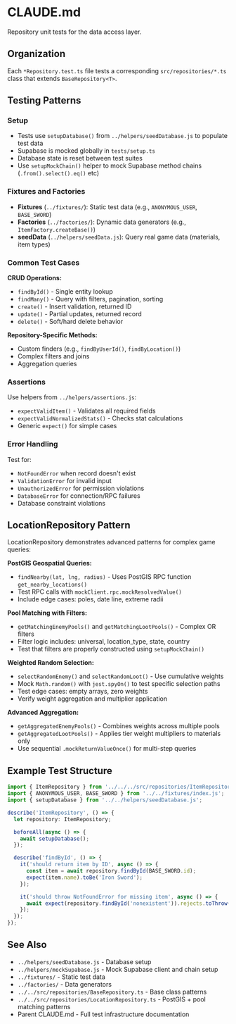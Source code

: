 # CLAUDE.md

Repository unit tests for the data access layer.

## Organization

Each `*Repository.test.ts` file tests a corresponding `src/repositories/*.ts` class that extends `BaseRepository<T>`.

## Testing Patterns

### Setup
- Tests use `setupDatabase()` from `../helpers/seedDatabase.js` to populate test data
- Supabase is mocked globally in `tests/setup.ts`
- Database state is reset between test suites
- Use `setupMockChain()` helper to mock Supabase method chains (`.from().select().eq()` etc)

### Fixtures and Factories
- **Fixtures** (`../fixtures/`): Static test data (e.g., `ANONYMOUS_USER`, `BASE_SWORD`)
- **Factories** (`../factories/`): Dynamic data generators (e.g., `ItemFactory.createBase()`)
- **seedData** (`../helpers/seedData.js`): Query real game data (materials, item types)

### Common Test Cases

**CRUD Operations:**
- `findById()` - Single entity lookup
- `findMany()` - Query with filters, pagination, sorting
- `create()` - Insert validation, returned ID
- `update()` - Partial updates, returned record
- `delete()` - Soft/hard delete behavior

**Repository-Specific Methods:**
- Custom finders (e.g., `findByUserId()`, `findByLocation()`)
- Complex filters and joins
- Aggregation queries

### Assertions
Use helpers from `../helpers/assertions.js`:
- `expectValidItem()` - Validates all required fields
- `expectValidNormalizedStats()` - Checks stat calculations
- Generic `expect()` for simple cases

### Error Handling
Test for:
- `NotFoundError` when record doesn't exist
- `ValidationError` for invalid input
- `UnauthorizedError` for permission violations
- `DatabaseError` for connection/RPC failures
- Database constraint violations

## LocationRepository Pattern

LocationRepository demonstrates advanced patterns for complex game queries:

**PostGIS Geospatial Queries:**
- `findNearby(lat, lng, radius)` - Uses PostGIS RPC function `get_nearby_locations()`
- Test RPC calls with `mockClient.rpc.mockResolvedValue()`
- Include edge cases: poles, date line, extreme radii

**Pool Matching with Filters:**
- `getMatchingEnemyPools()` and `getMatchingLootPools()` - Complex OR filters
- Filter logic includes: universal, location_type, state, country
- Test that filters are properly constructed using `setupMockChain()`

**Weighted Random Selection:**
- `selectRandomEnemy()` and `selectRandomLoot()` - Use cumulative weights
- Mock `Math.random()` with `jest.spyOn()` to test specific selection paths
- Test edge cases: empty arrays, zero weights
- Verify weight aggregation and multiplier application

**Advanced Aggregation:**
- `getAggregatedEnemyPools()` - Combines weights across multiple pools
- `getAggregatedLootPools()` - Applies tier weight multipliers to materials only
- Use sequential `.mockReturnValueOnce()` for multi-step queries

## Example Test Structure

```typescript
import { ItemRepository } from '../../../src/repositories/ItemRepository.js';
import { ANONYMOUS_USER, BASE_SWORD } from '../../fixtures/index.js';
import { setupDatabase } from '../../helpers/seedDatabase.js';

describe('ItemRepository', () => {
  let repository: ItemRepository;

  beforeAll(async () => {
    await setupDatabase();
  });

  describe('findById', () => {
    it('should return item by ID', async () => {
      const item = await repository.findById(BASE_SWORD.id);
      expect(item.name).toBe('Iron Sword');
    });

    it('should throw NotFoundError for missing item', async () => {
      await expect(repository.findById('nonexistent')).rejects.toThrow('Item not found');
    });
  });
});
```

## See Also

- `../helpers/seedDatabase.js` - Database setup
- `../helpers/mockSupabase.js` - Mock Supabase client and chain setup
- `../fixtures/` - Static test data
- `../factories/` - Data generators
- `../../src/repositories/BaseRepository.ts` - Base class patterns
- `../../src/repositories/LocationRepository.ts` - PostGIS + pool matching patterns
- Parent CLAUDE.md - Full test infrastructure documentation
